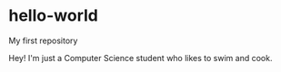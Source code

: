 # hello-world
My first repository

Hey!
I'm just a Computer Science student who likes to swim and cook.

